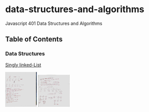 # data-structures-and-algorithms
Javascript 401 Data Structures and Algorithms

## Table of Contents

### Data Structures
[Singly linked-List](https://github.com/jeremy-401-advanced-javascript/data-structures-and-algorithms/pull/4)


<img src="./assets/images/code-challenge-6.2.jpg" width="100">
<img src="./assets/images/code-challenge-6.jpg" width="100">
